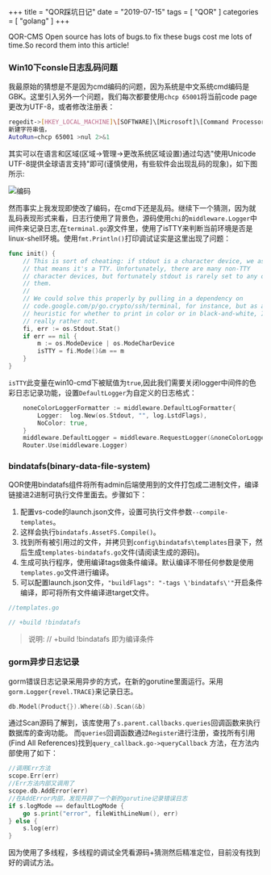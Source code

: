 +++
title = "QOR踩坑日记"
date = "2019-07-15"
tags = [ "QOR" ]
categories = [ "golang" ]
+++

QOR-CMS Open source has lots of bugs.to fix these bugs cost me lots of time.So record them into this
article!
<!--more-->
### Win10下consle日志乱码问题

我最原始的猜想是不是因为cmd编码的问题，因为系统是中文系统cmd编码是GBK。这里引入另外一个问题，我们每次都要使用`chcp 65001`将当前code page更改为UTF-8，或者修改注册表：

```bash
regedit->[HKEY_LOCAL_MACHINE]\[SOFTWARE]\[Microsoft]\[Command Processor]\
新建字符串值，
AutoRun=chcp 65001 >nul 2>&1
```

其实可以在语言和区域(区域->管理->更改系统区域设置)通过勾选"使用Unicode UTF-8提供全球语言支持"即可(谨慎使用，有些软件会出现乱码的现象)，如下图所示:

![编码](../../pictures/20190715004216.png '点我访问')

然而事实上我发现即使改了编码，在cmd下还是乱码。继续下一个猜测，因为就乱码表现形式来看，日志行使用了背景色，源码使用`chi`的`middleware.Logger`中间件来记录日志,在`terminal.go`源文件里，使用了isTTY来判断当前环境是否是linux-shell环境。使用`fmt.Println()`打印调试证实是这里出现了问题：

```go
func init() {
	// This is sort of cheating: if stdout is a character device, we assume
	// that means it's a TTY. Unfortunately, there are many non-TTY
	// character devices, but fortunately stdout is rarely set to any of
	// them.
	//
	// We could solve this properly by pulling in a dependency on
	// code.google.com/p/go.crypto/ssh/terminal, for instance, but as a
	// heuristic for whether to print in color or in black-and-white, I'd
	// really rather not.
	fi, err := os.Stdout.Stat()
	if err == nil {
		m := os.ModeDevice | os.ModeCharDevice
		isTTY = fi.Mode()&m == m
	}
}
```

`isTTY`此变量在win10-cmd下被赋值为`true`,因此我们需要关闭logger中间件的色彩日志记录功能，设置`DefaultLogger`为自定义的日志格式：

```go
	noneColorLoggerFormatter := middleware.DefaultLogFormatter{
		Logger:  log.New(os.Stdout, "", log.LstdFlags),
		NoColor: true,
	}
	middleware.DefaultLogger = middleware.RequestLogger(&noneColorLoggerFormatter)
	Router.Use(middleware.Logger)
```

### bindatafs(binary-data-file-system)

QOR使用bindatafs组件将所有admin后端使用到的文件打包成二进制文件，编译链接进2进制可执行文件里面去。步骤如下：

1. 配置vs-code的launch.json文件，设置可执行文件参数`--compile-templates`。
2. 这样会执行`bindatafs.AssetFS.Compile()`。
3. 找到所有被引用过的文件，并拷贝到`config\bindatafs\templates`目录下，然后生成`templates-bindatafs.go`文件(请阅读生成的源码)。
4. 生成可执行程序，使用编译tags做条件编译。默认编译不带任何参数是使用`templates.go`文件进行编译。
5. 可以配置launch.json文件，`"buildFlags": "-tags \'bindatafs\'"`开启条件编译，即可将所有文件编译进target文件。

```go
//templates.go

// +build !bindatafs
```

>说明: // +build !bindatafs  即为编译条件

### gorm异步日志记录

gorm错误日志记录采用异步的方式，在新的gorutine里面运行。采用`gorm.Logger{revel.TRACE}`来记录日志。

```go
db.Model(Product{}).Where(&b).Scan(&b)
```

通过Scan源码了解到，该库使用了`s.parent.callbacks.queries`回调函数来执行数据库的查询功能。
而`queries`回调函数通过`Register`进行注册，查找所有引用(Find All References)找到`query_callback.go->queryCallback`
方法，在方法内部使用了如下：

```go
//调用Err方法
scope.Err(err)
//Err方法内部又调用了
scope.db.AddError(err)
//在AddError内部，发现开辟了一个新的gorutine记录错误日志
if s.logMode == defaultLogMode {
	go s.print("error", fileWithLineNum(), err)
} else {
	s.log(err)
}
```
因为使用了多线程，多线程的调试全凭看源码+猜测然后精准定位，目前没有找到好的调试方法。